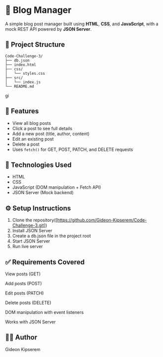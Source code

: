 
# 📝 Blog Manager

A simple blog post manager built using **HTML**, **CSS**, and **JavaScript**, with a mock REST API powered by **JSON Server**.




## 📂 Project Structure

```
Code-Challenge-3/
├── db.json
├── index.html
├── css/
│   └── styles.css
├── src/
│   └── index.js
└── README.md
```
gi



## 🚀 Features

- View all blog posts
- Click a post to see full details
- Add a new post (title, author, content)
- Edit an existing post
- Delete a post
- Uses `fetch()` for GET, POST, PATCH, and DELETE requests

## 🧰 Technologies Used

- HTML
- CSS
- JavaScript (DOM manipulation + Fetch API)
- JSON Server (Mock backend)


## ⚙️ Setup Instructions

 1. Clone the repository([https://github.com/Gideon-Kipserem/Code-Challenge-3.git])
 2. Install JSON Server
 3. Create a db.json file in the project root
 4. Start JSON Server
 5. Run live server


 ## ✅ Requirements Covered

 View posts (GET)

 Add posts (POST)

 Edit posts (PATCH)

 Delete posts (DELETE)

 DOM manipulation with event listeners

 Works with JSON Server

 ## 👨‍💻 Author
Gideon Kipserem